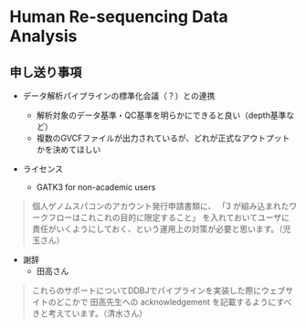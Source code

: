 # Human Re-sequencing Data Analysis

## 申し送り事項

- データ解析パイプラインの標準化会議（？）との連携
    - 解析対象のデータ基準・QC基準を明らかにできると良い（depth基準など）
    - 複数のGVCFファイルが出力されているが、どれが正式なアウトプットかを決めてほしい

- ライセンス
    - GATK3 for non-academic users
> 個人ゲノムスパコンのアカウント発行申請書類に、
「3 が組み込まれたワークフローはこれこれの目的に限定すること」
を入れておいてユーザに責任がいくようにしておく、という運用上の対策が必要と思います。（児玉さん）

- 謝辞
    - 田高さん
> これらのサポートについてDDBJでパイプラインを実装した際にウェブサイトのどこかで
田高先生への acknowledgement を記載するようにすべきと考えています。（清水さん）

